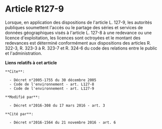 # Article R127-9

Lorsque, en application des dispositions de l'article L. 127-9, les autorités publiques soumettent l'accès ou le partage des
séries et services de données géographiques visés à l'article L. 127-8 à une redevance ou une licence d'exploitation, les
licences sont octroyées et le montant des redevances est déterminé conformément aux dispositions des articles
R. 322-3, R. 323-3 à R. 323-7 et R. 324-6 du code des relations entre le public et l'administration.

**Liens relatifs à cet article**

	**Cite**:

	  - Décret n°2005-1755 du 30 décembre 2005
	  - Code de l'environnement - art. L127-8
	  - Code de l'environnement - art. L127-9

	**Modifié par**:

	  - Décret n°2016-308 du 17 mars 2016 - art. 3

	**Cité par**:

	  - Décret n°2016-1564 du 21 novembre 2016 - art. 6
